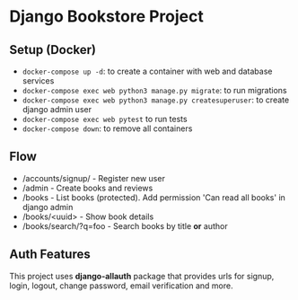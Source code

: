 # Django Bookstore Project

## Setup (Docker)
- `docker-compose up -d`: to create a container with web and database services
- `docker-compose exec web python3 manage.py migrate`: to run migrations
- `docker-compose exec web python3 manage.py createsuperuser`: to create django admin user
- `docker-compose exec web pytest` to run tests
- `docker-compose down`: to remove all containers

## Flow
- /accounts/signup/ - Register new user
- /admin - Create books and reviews
- /books - List books (protected). Add permission 'Can read all books' in django admin
- /books/\<uuid\> - Show book details
- /books/search/?q=foo - Search books by title __or__ author

## Auth Features
This project uses __django-allauth__ package that provides urls for signup, login, logout, change password, email verification and more.
